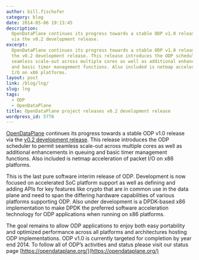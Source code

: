 ```yaml
---
author: bill.fischofer
category: blog
date: 2014-05-06 19:13:45
description:
  OpenDataPlane continues its progress towards a stable ODP v1.0 release
  via the v0.2 development release.
excerpt:
  OpenDataPlane continues its progress towards a stable ODP v1.0 release via
  the v0.2 development release. This release introduces the ODP scheduler to permit
  seamless scale-out across multiple cores as well as additional enhancements in queuing
  and basic timer management functions. Also included is netmap acceleration of packet
  I/O on x86 platforms.
layout: post
link: /blog/lng/
slug: lng
tags:
  - ODP
  - OpenDataPlane
title: OpenDataPlane project releases v0.2 development release
wordpress_id: 5770
---
```


[OpenDataPlane](https://www.opendataplane.org/) continues its progress towards a stable ODP v1.0 release via the [v0.2 development release](https://opendataplane.org/). This release introduces the ODP scheduler to permit seamless scale-out across multiple cores as well as additional enhancements in queuing and basic timer management functions. Also included is netmap acceleration of packet I/O on x86 platforms.

This is the last pure software interim release of ODP. Development is now focused on accelerated SoC platform support as well as defining and adding APIs for key features like crypto that are in common use in the data plane and need to span the differing hardware capabilities of various platforms supporting ODP. Also under development is a DPDK-based x86 implementation to make DPDK the preferred software acceleration technology for ODP applications when running on x86 platforms.

The goal remains to allow ODP applications to enjoy both easy portability and optimized performance across all platforms and architectures hosting ODP implementations. ODP v1.0 is currently targeted for completion by year end 2014. To follow all of ODP’s activities and status please visit our status page [https://opendataplane.org/](https://opendataplane.org/)
